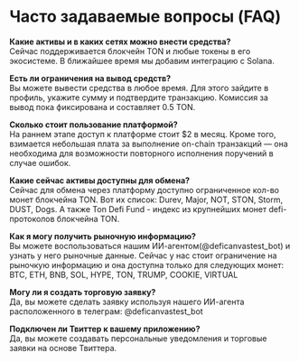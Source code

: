# Часто задаваемые вопросы (FAQ)

**Какие активы и в каких сетях можно внести средства?**  
Сейчас поддерживается блокчейн TON и любые токены в его экосистеме. В ближайшее время мы добавим интеграцию с Solana.

**Есть ли ограничения на вывод средств?**  
Вы можете вывести средства в любое время. Для этого зайдите в профиль, укажите сумму и подтвердите транзакцию. Комиссия за вывод пока фиксирована и составляет 0.5 TON.

**Сколько стоит пользование платформой?**  
На раннем этапе доступ к платформе стоит \$2 в месяц. Кроме того, взимается небольшая плата за выполнение on-chain транзакций — она необходима для возможности повторного исполнения поручений в случае ошибок.

**Какие сейчас активы доступны для обмена?**  
Сейчас для обмена через платформу доступно ограниченное кол-во монет блокчейна TON. Вот их список: Durev, Major, NOT, STON, Storm, DUST, Dogs. А также Ton Defi Fund - индекс из крупнейших монет defi-протоколов блокчейна TON.

**Как я могу получить рыночную информацию?**  
Вы можете воспользоваться нашим ИИ-агентом(@deficanvastest_bot) и узнать у него рыночные данные. Сейчас у нас стоит ограничение на рыночкую информацию и она доступна только для следующих монет: BTC, ETH, BNB, SOL, HYPE, TON, TRUMP, COOKIE, VIRTUAL

**Могу ли я создать торговую заявку?**  
Да, вы можете сделать заявку используя нашего ИИ-агента расположенного в телеграм: @deficanvastest_bot

**Подключен ли Твиттер к вашему приложению?**  
Да, вы можете создавать персональные уведомления и торговые заявки на основе Твиттера.

